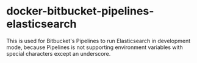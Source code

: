 # docker-bitbucket-pipelines-elasticsearch

This is used for Bitbucket's Pipelines to run Elasticsearch in development mode, because Pipelines is not supporting environment variables with special characters except an underscore.
